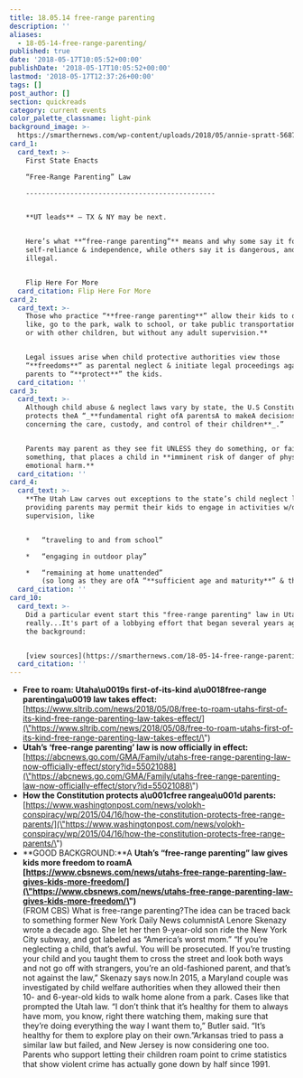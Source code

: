 ```yaml
---
title: 18.05.14 free-range parenting
description: ''
aliases:
  - 18-05-14-free-range-parenting/
published: true
date: '2018-05-17T10:05:52+00:00'
publishDate: '2018-05-17T10:05:52+00:00'
lastmod: '2018-05-17T12:37:26+00:00'
tags: []
post_author: []
section: quickreads
category: current events
color_palette_classname: light-pink
background_image: >-
  https://smarthernews.com/wp-content/uploads/2018/05/annie-spratt-568704-unsplash-scaled.jpg
card_1:
  card_text: >-
    First State Enacts  

    “Free-Range Parenting” Law

    -----------------------------------------------


    **UT leads** — TX & NY may be next.


    Here’s what **“free-range parenting”** means and why some say it fosters
    self-reliance & independence, while others say it is dangerous, and possibly
    illegal.


    Flip Here For More
  card_citation: Flip Here For More
card_2:
  card_text: >-
    Those who practice “**free-range parenting**” allow their kids to do things
    like, go to the park, walk to school, or take public transportation, **alone
    or with other children, but without any adult supervision.**


    Legal issues arise when child protective authorities view those
    “**freedoms**” as parental neglect & initiate legal proceedings against the
    parents to “**protect**” the kids.
  card_citation: ''
card_3:
  card_text: >-
    Although child abuse & neglect laws vary by state, the U.S Constitution
    protects theA “_**fundamental right ofA parentsA to makeA decisions
    concerning the care, custody, and control of their children**_.”


    Parents may parent as they see fit UNLESS they do something, or fail to do
    something, that places a child in **imminent risk of danger of physical or
    emotional harm.**
  card_citation: ''
card_4:
  card_text: >-
    **The Utah Law carves out exceptions to the state’s child neglect laws** by
    providing parents may permit their kids to engage in activities w/o adult
    supervision, like


    *   “traveling to and from school”

    *   “engaging in outdoor play”

    *   “remaining at home unattended”  
        (so long as they are ofA “**sufficient age and maturity**” & theirA “**basic needs are met**.”)
  card_citation: ''
card_10:
  card_text: >-
    Did a particular event start this "free-range parenting" law in Utah? Not
    really...It's part of a lobbying effort that began several years ago. Here's
    the background:


    [view sources](https://smarthernews.com/18-05-14-free-range-parenting/)
  card_citation: ''
---
```

*   **Free to roam: Utaha\\u0019s first-of-its-kind a\\u0018free-range parentinga\\u0019 law takes effect:** [https://www.sltrib.com/news/2018/05/08/free-to-roam-utahs-first-of-its-kind-free-range-parenting-law-takes-effect/](\"https://www.sltrib.com/news/2018/05/08/free-to-roam-utahs-first-of-its-kind-free-range-parenting-law-takes-effect/\")
*   **Utah’s ‘free-range parenting’ law is now officially in effect:** [https://abcnews.go.com/GMA/Family/utahs-free-range-parenting-law-now-officially-effect/story?id=55021088](\"https://abcnews.go.com/GMA/Family/utahs-free-range-parenting-law-now-officially-effect/story?id=55021088\")
*   **How the Constitution protects a\\u001cfree rangea\\u001d parents:** [https://www.washingtonpost.com/news/volokh-conspiracy/wp/2015/04/16/how-the-constitution-protects-free-range-parents/](\"https://www.washingtonpost.com/news/volokh-conspiracy/wp/2015/04/16/how-the-constitution-protects-free-range-parents/\")
*   **GOOD BACKGROUND:**A **Utah’s “free-range parenting” law gives kids more freedom to roamA [https://www.cbsnews.com/news/utahs-free-range-parenting-law-gives-kids-more-freedom/](\"https://www.cbsnews.com/news/utahs-free-range-parenting-law-gives-kids-more-freedom/\")**  
    (FROM CBS) What is free-range parenting?The idea can be traced back to something former New York Daily News columnistA Lenore Skenazy wrote a decade ago. She let her then 9-year-old son ride the New York City subway, and got labeled as “America’s worst mom.” “If you’re neglecting a child, that’s awful. You will be prosecuted. If you’re trusting your child and you taught them to cross the street and look both ways and not go off with strangers, you’re an old-fashioned parent, and that’s not against the law,” Skenazy says now.In 2015, a Maryland couple was investigated by child welfare authorities when they allowed their then 10- and 6-year-old kids to walk home alone from a park. Cases like that prompted the Utah law. “I don’t think that it’s healthy for them to always have mom, you know, right there watching them, making sure that they’re doing everything the way I want them to,” Butler said. “It’s healthy for them to explore play on their own.”Arkansas tried to pass a similar law but failed, and New Jersey is now considering one too. Parents who support letting their children roam point to crime statistics that show violent crime has actually gone down by half since 1991.